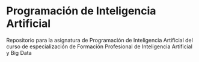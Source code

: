 # Programación de Inteligencia Artificial
Repositorio para la asignatura de Programación de Inteligencia Artificial del curso de especialización de Formación Profesional de Inteligencia Artificial y Big Data
